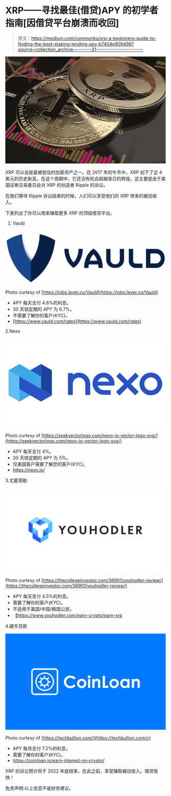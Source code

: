 # XRP——寻找最佳(借贷)APY 的初学者指南[因借贷平台崩溃而收回]

> 原文：<https://medium.com/coinmonks/xrp-a-beginners-guide-to-finding-the-best-staking-lending-apy-b7404e909498?source=collection_archive---------31----------------------->

![](img/ac0867f02870e01f3a059fc0fd2fa716.png)

XRP 可以说是最被低估的加密资产之一。在 2017 年的牛市中，XRP 创下了近 4 美元的历史新高，在这个周期中，它还没有机会超越昔日的辉煌。这主要是由于美国证券交易委员会对 XRP 的创造者 Ripple 的诉讼。

在我们等待 Ripple 诉讼结束的时候，人们可以享受他们的 XRP 带来的被动收入。

下表列出了你可以用来赚取更多 XRP 的顶级借贷平台。

1.  Vauld

![](img/8b756af635e87d0d968aa9772f82716d.png)

Photo curtesy of [https://jobs.lever.co/Vauld](https://jobs.lever.co/Vauld)

*   APY 每天支付 4.6%的利息。
*   30 天锁定期的 APY 为 6.7%。
*   不需要了解你的客户(KYC)。
*   [https://www.vauld.com/rates](https://www.vauld.com/rates)

2.Nexo

![](img/e8a2eee3c44b5cfc6bc96148c008c030.png)

Photo curtesy of [https://seekvectorlogo.com/nexo-io-vector-logo-svg/](https://seekvectorlogo.com/nexo-io-vector-logo-svg/)

*   APY 每天支付 4%。
*   30 天锁定期的 APY 为 5%。
*   仅美国客户需要了解您的客户(KYC)。
*   https://nexo.io/

3.尤霍德勒

![](img/dc8d34db88daddb44d9c312c6dc8299d.png)

Photo curtesy of [https://thecollegeinvestor.com/36901/youhodler-review/](https://thecollegeinvestor.com/36901/youhodler-review/)

*   APY 每天支付 4.5%的利息。
*   需要了解你的客户(KYC)。
*   不适用于美国/中国/韩国公民。
*   【https://www.youhodler.com/earn-crypto/earn-xrp 

4.硬币贷款

![](img/f65185095e2ed0a239688d4ca9615fa3.png)

Photo curtesy of [https://techbullion.com/](https://techbullion.com/c)

*   APY 每月支付 7.2%的利息。
*   需要了解你的客户(KYC)。
*   https://coinloan.io/earn-interest-on-crypto/

XRP 的诉讼预计将于 2022 年底结束，在此之前，享受赚取被动收入。借贷愉快！

免责声明:以上信息不是财务建议。